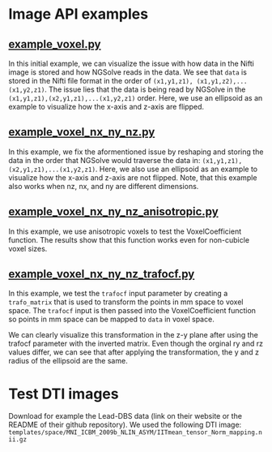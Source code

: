 Image API examples
==================

[example_voxel.py](examples/ImageAPI/example_voxel.py)
------------------------------------------------------

In this initial example, we can visualize the issue with how data in the Nifti image is stored and how NGSolve reads in the data. We see that `data` is stored in the Nifti file format in the order of `(x1,y1,z1), (x1,y1,z2),...(x1,y2,z1)`. The issue lies that the data is being read by NGSolve in the `(x1,y1,z1),(x2,y1,z1),...(x1,y2,z1)` order. Here, we use an ellipsoid as an example to visualize how the x-axis and z-axis are flipped. 



[example_voxel_nx_ny_nz.py](examples/ImageAPI/example_voxel_nx_ny_nz.py)
------------------------------------------------------------------------

In this example, we fix the aformentioned issue by reshaping and storing the data in the order that NGSolve would traverse the data in: `(x1,y1,z1),(x2,y1,z1),...(x1,y2,z1)`. Here, we also use an ellipsoid as an example to visualize how the x-axis and z-axis are not flipped. Note, that this example also works when nz, nx, and ny are different dimensions.

[example_voxel_nx_ny_nz_anisotropic.py](examples/ImageAPI/example_voxel_nx_ny_nz_anisotropic.py)
------------------------------------------------------------------------------------------------

In this example, we use anisotropic voxels to test the VoxelCoefficient function. The results show that this function works even for non-cubicle voxel sizes.

[example_voxel_nx_ny_nz_trafocf.py](examples/ImageAPI/example_voxel_nx_ny_nz_trafocf.py)
----------------------------------------------------------------------------------------

In this example, we test the `trafocf` input parameter by creating a `trafo_matrix` that is used to transform the points in mm space to voxel space. The `trafocf` input is then passed into the VoxelCoefficient function so points in mm space can be mapped to `data` in voxel space.

We can clearly visualize this transformation in the z-y plane after using the trafocf parameter with the inverted matrix. Even though the orginal ry and rz values differ, we can see that after applying the transformation, the y and z radius of the ellipsoid are the same.


Test DTI images
===============

Download for example the Lead-DBS data (link on their website or the README of their github repository).
We used the following DTI image: `templates/space/MNI_ICBM_2009b_NLIN_ASYM/IITmean_tensor_Norm_mapping.nii.gz`


